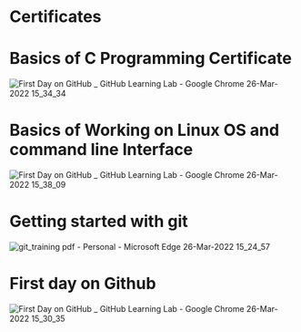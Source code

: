 # Certificates
<h1>Basics of C Programming Certificate </h1>

![First Day on GitHub _ GitHub Learning Lab - Google Chrome 26-Mar-2022 15_34_34](https://user-images.githubusercontent.com/101447824/160234901-09a3b9aa-db5b-4ad3-8ec1-42b09ebe83d5.png)


<h1>Basics of Working on Linux OS and command line Interface</h1>

![First Day on GitHub _ GitHub Learning Lab - Google Chrome 26-Mar-2022 15_38_09](https://user-images.githubusercontent.com/101447824/160235002-57aa5ca5-ad77-4f0d-98a8-afcd04e02d30.png)


<h1>Getting started with git</h1>

![git_training pdf - Personal - Microsoft Edge 26-Mar-2022 15_24_57](https://user-images.githubusercontent.com/101447824/160235012-b477bdcd-12fa-4023-a94a-7536867dbc77.png)


<h1>First day on Github</h1>

![First Day on GitHub _ GitHub Learning Lab - Google Chrome 26-Mar-2022 15_30_35](https://user-images.githubusercontent.com/101447824/160235021-3bf9d0a0-e227-456d-a458-bbc0031dad11.png)

